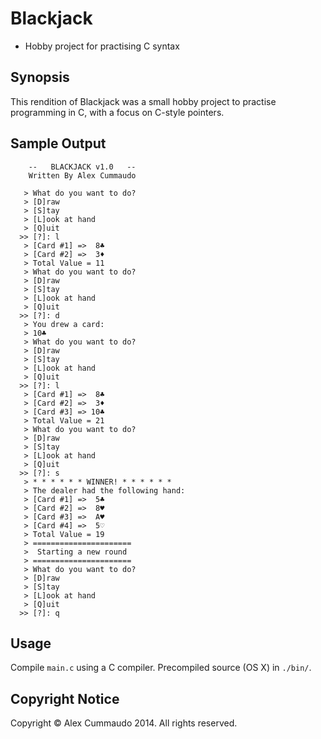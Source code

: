 # Blackjack

- Hobby project for practising C syntax

## Synopsis

This rendition of Blackjack was a small hobby project to practise programming in C, with a focus on C-style pointers.

## Sample Output
````
    --   BLACKJACK v1.0   --
    Written By Alex Cummaudo

   > What do you want to do?
   > [D]raw
   > [S]tay
   > [L]ook at hand
   > [Q]uit
  >> [?]: l
   > [Card #1] =>  8♣
   > [Card #2] =>  3♦
   > Total Value = 11
   > What do you want to do?
   > [D]raw
   > [S]tay
   > [L]ook at hand
   > [Q]uit
  >> [?]: d
   > You drew a card:
   > 10♣
   > What do you want to do?
   > [D]raw
   > [S]tay
   > [L]ook at hand
   > [Q]uit
  >> [?]: l
   > [Card #1] =>  8♣
   > [Card #2] =>  3♦
   > [Card #3] => 10♣
   > Total Value = 21
   > What do you want to do?
   > [D]raw
   > [S]tay
   > [L]ook at hand
   > [Q]uit
  >> [?]: s
   > * * * * * * WINNER! * * * * * *
   > The dealer had the following hand:
   > [Card #1] =>  5♣
   > [Card #2] =>  8♥
   > [Card #3] =>  A♥
   > [Card #4] =>  5♡
   > Total Value = 19
   > ======================
   >  Starting a new round 
   > ======================
   > What do you want to do?
   > [D]raw
   > [S]tay
   > [L]ook at hand
   > [Q]uit
  >> [?]: q
````

## Usage

Compile `main.c` using a C compiler. Precompiled source (OS X) in `./bin/`.

## Copyright Notice

Copyright &copy; Alex Cummaudo 2014. All rights reserved.